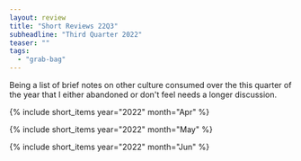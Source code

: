 ```yaml
---
layout: review
title: "Short Reviews 22Q3"
subheadline: "Third Quarter 2022"
teaser: ""
tags:
  - "grab-bag"
---
```


Being a list of brief notes on other culture consumed over the this quarter of the year that I either abandoned or don't feel needs a longer discussion.

{% include short_items year="2022" month="Apr" %}

{% include short_items year="2022" month="May" %}

{% include short_items year="2022" month="Jun" %}
